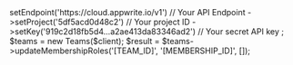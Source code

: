 <?php

use Appwrite\Client;
use Appwrite\Services\Teams;

$client = new Client();

$client
    ->setEndpoint('https://cloud.appwrite.io/v1') // Your API Endpoint
    ->setProject('5df5acd0d48c2') // Your project ID
    ->setKey('919c2d18fb5d4...a2ae413da83346ad2') // Your secret API key
;

$teams = new Teams($client);

$result = $teams->updateMembershipRoles('[TEAM_ID]', '[MEMBERSHIP_ID]', []);